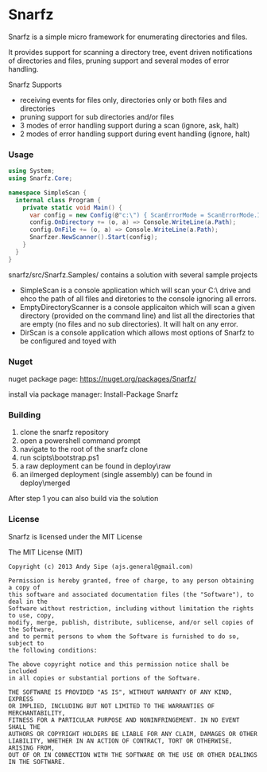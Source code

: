 # Snarfz

Snarfz is a simple micro framework for enumerating directories and files.   

It provides support for scanning a directory tree, event driven notifications 
of directories and files, pruning support and several modes of error handling.

Snarfz Supports
* receiving events for files only, directories only or both files and directories
* pruning support for sub directories and/or files
* 3 modes of error handling support during a scan (ignore, ask, halt)
* 2 modes of error handling support during event handling (ignore, halt)

### Usage

```csharp
using System;
using Snarfz.Core;

namespace SimpleScan {
  internal class Program {
    private static void Main() {
      var config = new Config(@"c:\") { ScanErrorMode = ScanErrorMode.Ignore };
      config.OnDirectory += (o, a) => Console.WriteLine(a.Path);
      config.OnFile += (o, a) => Console.WriteLine(a.Path);
      Snarfzer.NewScanner().Start(config);
    }
  }
}
```

snarfz/src/Snarfz.Samples/ contains a solution with several sample projects

* SimpleScan is a console application which will scan your C:\ drive and ehco the path of all files and diretories to the console ignoring all errors.
* EmptyDirectoryScanner is a console applicaiton which will scan a given directory (provided on the command line) and list all the directories that are empty (no files and no sub directories).  It will halt on any error.
* DirScan is a console application which allows most options of Snarfz to be configured and toyed with

### Nuget

nuget package page:  https://nuget.org/packages/Snarfz/

install via package manager:  Install-Package Snarfz

### Building

1. clone the snarfz repository
2. open a powershell command prompt
3. navigate to the root of the snarfz clone 
4. run scipts\bootstrap.ps1 
5. a raw deployment can be found in deploy\raw
6. an ilmerged deployment (single assembly) can be found in deploy\merged

After step 1 you can also build via the solution

### License

Snarfz is licensed under the MIT License

The MIT License (MIT)

    Copyright (c) 2013 Andy Sipe (ajs.general@gmail.com)
    
    Permission is hereby granted, free of charge, to any person obtaining a copy of 
    this software and associated documentation files (the "Software"), to deal in the 
    Software without restriction, including without limitation the rights to use, copy, 
    modify, merge, publish, distribute, sublicense, and/or sell copies of the Software, 
    and to permit persons to whom the Software is furnished to do so, subject to 
    the following conditions:
    
    The above copyright notice and this permission notice shall be included 
    in all copies or substantial portions of the Software.
    
    THE SOFTWARE IS PROVIDED "AS IS", WITHOUT WARRANTY OF ANY KIND, EXPRESS 
    OR IMPLIED, INCLUDING BUT NOT LIMITED TO THE WARRANTIES OF MERCHANTABILITY, 
    FITNESS FOR A PARTICULAR PURPOSE AND NONINFRINGEMENT. IN NO EVENT SHALL THE 
    AUTHORS OR COPYRIGHT HOLDERS BE LIABLE FOR ANY CLAIM, DAMAGES OR OTHER 
    LIABILITY, WHETHER IN AN ACTION OF CONTRACT, TORT OR OTHERWISE, ARISING FROM, 
    OUT OF OR IN CONNECTION WITH THE SOFTWARE OR THE USE OR OTHER DEALINGS IN THE SOFTWARE.

